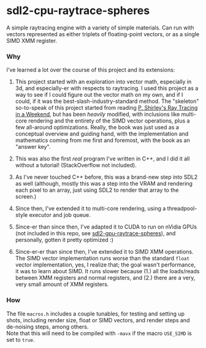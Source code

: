 # sdl2-cpu-raytrace-spheres

A simple raytracing engine with a variety of simple materials. Can run with vectors represented as either triplets of floating-point vectors, or as a single SIMD XMM register.

### Why

I've learned a lot over the course of this project and its extensions:

1. This project started with an exploration into vector math, especially in 3d, and especially-er with respects to raytracing. I used this project as a way to see if I could figure out the vector math on my own, and if I could, if it was the best-slash-industry-standard method. The "skeleton" so-to-speak of this project started from reading [P. Shirley's Ray Tracing in a Weekend](https://raytracing.github.io/), but has been *heavily* modified, with inclusions like multi-core rendering and the entirety of the SIMD vector operations, plus a few all-around optimizations. Really, the book was just used as a conceptual overview and guiding hand, with the implementation and mathematics coming from me first and foremost, with the book as an "answer key".

2. This was also the first *real* program I've written in C++, and I did it all without a tutorial! (StackOverflow not included).

3. As I've never touched C++ before, this was a brand-new step into SDL2 as well (although, mostly this was a step into the VRAM and rendering each pixel to an array, just using SDL2 to render that array to the screen.)

4. Since then, I've extended it to multi-core rendering, using a threadpool-style executor and job queue.

5. Since-er than since then, I've adapted it to CUDA to run on nVidia GPUs (not included in this repo, see [sdl2-gpu-raytrace-spheres](https://github.com/Kalamuwu/sdl2-gpu-raytrace-spheres/)), and personally, gotten it pretty optimized :)

6. Since-er-er than since then, I've extended it to SIMD XMM operations. The SIMD vector implementation runs worse than the standard `float` vector implementation, yes, I realize that; the goal wasn't performance, it was to learn about SIMD. It runs slower because (1.) all the loads/reads between XMM registers and normal registers, and (2.) there are a very, very small amount of XMM registers.

### How

The file `macros.h` includes a couple tunables, for testing and setting up shots, including render size, float or SIMD vectors, and render steps and de-noising steps, among others.<br>
Note that this will need to be compiled with `-mavx` if the macro `USE_SIMD` is set to `true`.
